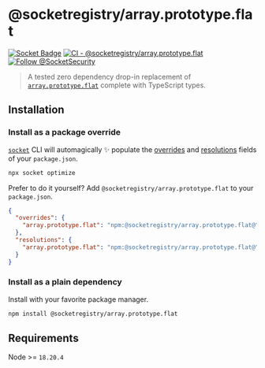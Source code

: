 # @socketregistry/array.prototype.flat

[![Socket Badge](https://socket.dev/api/badge/npm/package/@socketregistry/array.prototype.flat)](https://socket.dev/npm/package/@socketregistry/array.prototype.flat)
[![CI - @socketregistry/array.prototype.flat](https://github.com/SocketDev/socket-registry-js/actions/workflows/test.yml/badge.svg)](https://github.com/SocketDev/socket-registry-js/actions/workflows/test.yml)
[![Follow @SocketSecurity](https://img.shields.io/twitter/follow/SocketSecurity?style=social)](https://twitter.com/SocketSecurity)

> A tested zero dependency drop-in replacement of
> [`array.prototype.flat`](https://socket.dev/npm/package/array.prototype.flat)
> complete with TypeScript types.

## Installation

### Install as a package override

[`socket`](https://socket.dev/npm/package/socket) CLI will automagically
:sparkles: populate the
[overrides](https://docs.npmjs.com/cli/v9/configuring-npm/package-json#overrides)
and [resolutions](https://yarnpkg.com/configuration/manifest#resolutions) fields
of your `package.json`.

```sh
npx socket optimize
```

Prefer to do it yourself? Add `@socketregistry/array.prototype.flat` to your
`package.json`.

```json
{
  "overrides": {
    "array.prototype.flat": "npm:@socketregistry/array.prototype.flat@^1"
  },
  "resolutions": {
    "array.prototype.flat": "npm:@socketregistry/array.prototype.flat@^1"
  }
}
```

### Install as a plain dependency

Install with your favorite package manager.

```sh
npm install @socketregistry/array.prototype.flat
```

## Requirements

Node >= `18.20.4`
